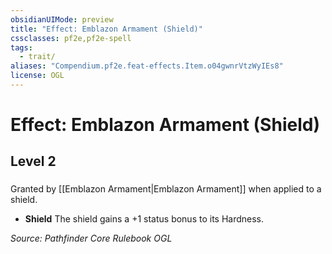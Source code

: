 ```yaml
---
obsidianUIMode: preview
title: "Effect: Emblazon Armament (Shield)"
cssclasses: pf2e,pf2e-spell
tags:
  - trait/
aliases: "Compendium.pf2e.feat-effects.Item.o04gwnrVtzWyIEs8"
license: OGL
---
```

# Effect: Emblazon Armament (Shield)
## Level 2
### 






Granted by [[Emblazon Armament|Emblazon Armament]] when applied to a shield.

*   **Shield** The shield gains a +1 status bonus to its Hardness.

*Source: Pathfinder Core Rulebook*
*OGL*